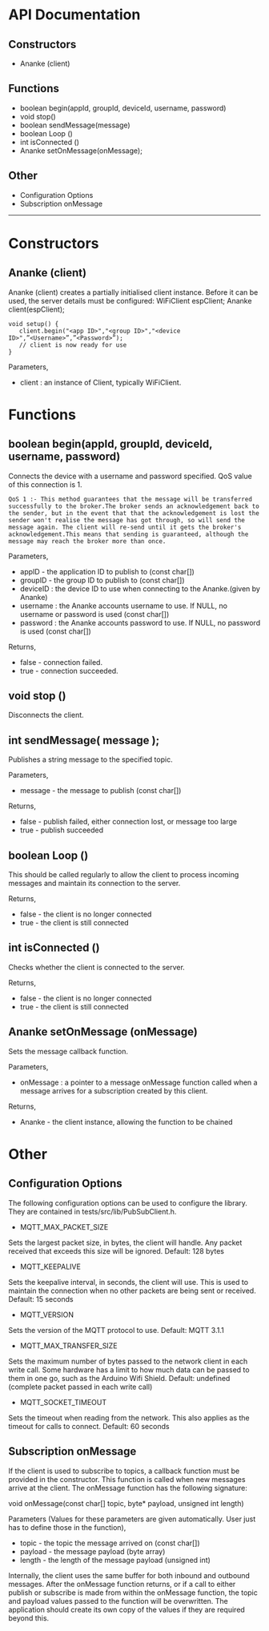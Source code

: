 # API Documentation

## Constructors
 - Ananke (client)
## Functions
 - boolean begin(appId, groupId, deviceId, username, password)
 - void stop()
 - boolean sendMessage(message)
 - boolean Loop ()
 - int isConnected ()
 - Ananke setOnMessage(onMessage);
## Other
 - Configuration Options
 - Subscription onMessage

************************************************************************************************************************************
# Constructors

## Ananke (client)
Ananke (client)
creates a partially initialised client instance.
Before it can be used, the server details must be configured:
WiFiClient espClient;
Ananke client(espClient);

```
void setup() {
   client.begin("<app ID>","<group ID>","<device ID>",”<Username>”,”<Password>”);
   // client is now ready for use
}
```
 
Parameters,
 - client : an instance of Client, typically WiFiClient.


# Functions

## boolean begin(appId, groupId, deviceId, username, password)
Connects the device with a username and password specified. QoS value of this connection is 1.

    QoS 1 :- This method guarantees that the message will be transferred successfully to the broker.The broker sends an acknowledgement back to the sender, but in the event that that the acknowledgement is lost the sender won't realise the message has got through, so will send the message again. The client will re-send until it gets the broker's acknowledgement.This means that sending is guaranteed, although the message may reach the broker more than once.

Parameters,
 - appID - the application ID to publish to (const char[])
 - groupID - the group ID to publish to (const char[])
 - deviceID : the device ID to use when connecting to the Ananke.(given by Ananke)
 - username : the Ananke accounts username to use. If NULL, no username or password is used (const char[])
 - password : the Ananke accounts password to use. If NULL, no password is used (const char[])
 
Returns,
 - false - connection failed.
 - true - connection succeeded.


## void stop ()
Disconnects the client.

## int sendMessage( message );
Publishes a string message to the specified topic.

Parameters,
 - message - the message to publish (const char[])
 
Returns,
 - false - publish failed, either connection lost, or message too large
 - true - publish succeeded

## boolean Loop ()
This should be called regularly to allow the client to process incoming messages and maintain its connection to the server.

Returns,
 - false - the client is no longer connected
 - true - the client is still connected

## int isConnected ()
Checks whether the client is connected to the server.

Returns,
 - false - the client is no longer connected
 - true - the client is still connected

## Ananke setOnMessage (onMessage)
Sets the message callback function.

Parameters,
 - onMessage : a pointer to a message onMessage function called when a message arrives for a subscription created by this client.
 
Returns,
 - Ananke - the client instance, allowing the function to be chained


# Other

## Configuration Options

The following configuration options can be used to configure the library. They are contained in tests/src/lib/PubSubClient.h.

 - MQTT_MAX_PACKET_SIZE
 
Sets the largest packet size, in bytes, the client will handle. Any packet received that exceeds this size will be ignored.
Default: 128 bytes

 - MQTT_KEEPALIVE 
 
Sets the keepalive interval, in seconds, the client will use. This is used to maintain the connection when no other packets are being sent or received.
Default: 15 seconds

 - MQTT_VERSION 
 
Sets the version of the MQTT protocol to use.
Default: MQTT 3.1.1

 - MQTT_MAX_TRANSFER_SIZE
 
Sets the maximum number of bytes passed to the network client in each write call. Some hardware has a limit to how much data can be passed to them in one go, such as the Arduino Wifi Shield.
Default: undefined (complete packet passed in each write call)

 - MQTT_SOCKET_TIMEOUT
 
Sets the timeout when reading from the network. This also applies as the timeout for calls to connect.
Default: 60 seconds

## Subscription onMessage

If the client is used to subscribe to topics, a callback function must be provided in the constructor. This function is called when new messages arrive at the client.
The onMessage function has the following signature:

void onMessage(const char[] topic, byte* payload, unsigned int length)

Parameters (Values for these parameters are given automatically. User just has to define those in the function),
 - topic - the topic the message arrived on (const char[])
 - payload - the message payload (byte array)
 - length - the length of the message payload (unsigned int)

Internally, the client uses the same buffer for both inbound and outbound messages. After the onMessage function returns, or if a call to either publish or subscribe is made from within the onMessage function, the topic and payload values passed to the function will be overwritten. The application should create its own copy of the values if they are required beyond this.
